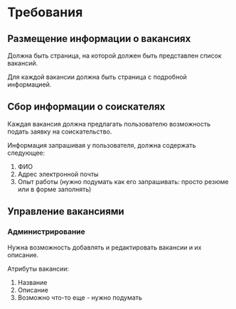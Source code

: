 # Требования #

## Размещение информации о вакансиях ##

Должна быть страница, на которой должен быть представлен список вакансий.

Для каждой вакансии должна быть страница с подробной информацией.

## Сбор информации о соискателях ##

Каждая вакансия должна предлагать пользователю возможность подать заявку на соискательство.

Информация запрашивая у пользователя, должна содержать следующее:

  1. ФИО
  1. Адрес электронной почты
  1. Опыт работы (нужно подумать как его запрашивать: просто резюме или в форме заполнять)

## Управление вакансиями ##

### Администрирование ###

Нужна возможность добавлять и редактировать вакансии и их описание.

Атрибуты вакансии:

  1. Название
  1. Описание
  1. Возможно что-то еще - нужно подумать